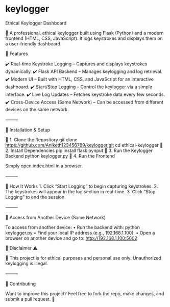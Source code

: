 # keylogger
Ethical Keylogger Dashboard

🚀 A professional, ethical keylogger built using Flask (Python) and a modern frontend (HTML, CSS, JavaScript). It logs keystrokes and displays them on a user-friendly dashboard.

🔹 Features

✔️ Real-time Keystroke Logging – Captures and displays keystrokes dynamically.
✔️ Flask API Backend – Manages keylogging and log retrieval.
✔️ Modern UI – Built with HTML, CSS, and JavaScript for an interactive dashboard.
✔️ Start/Stop Logging – Control the keylogger via a simple interface.
✔️ Live Log Updates – Fetches keystroke data every few seconds.
✔️ Cross-Device Access (Same Network) – Can be accessed from different devices on the same network.

⸻

🔹 Installation & Setup

📌 1. Clone the Repository
git clone https://github.com/Aniketh123456789/keylogger.git
cd ethical-keylogger
📌 2. Install Dependencies
pip install flask pynput
📌 3. Run the Keylogger Backend
python keylogger.py
📌 4. Run the Frontend

Simply open index.html in a browser.

⸻

🔹 How It Works
	1.	Click “Start Logging” to begin capturing keystrokes.
	2.	The keystrokes will appear in the log section in real-time.
	3.	Click “Stop Logging” to end the session.

⸻

🔹 Access from Another Device (Same Network)

To access from another device:
	•	Run the backend with:
 python keylogger.py
 •	Find your local IP address (e.g., 192.168.1.100).
	•	Open a browser on another device and go to:
 http://192.168.1.100:5002

 🔹 Disclaimer ⚠️

🚨 This project is for ethical purposes and personal use only. Unauthorized keylogging is illegal.

⸻

🔹 Contributing

Want to improve this project? Feel free to fork the repo, make changes, and submit a pull request. 🚀
